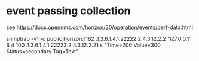 
# event passing collection 

see https://docs.opennms.com/horizon/30/operation/events/perf-data.html

snmptrap -v1 -c public  horizon:1162 .1.3.6.1.4.1.22222.2.4.3.12.2.2 '127.0.0.1' 6 4 100 .1.3.6.1.4.1.22222.2.4.3.12.2.21 s "Time=200 Value=300 Status=secondary Tag=Text"